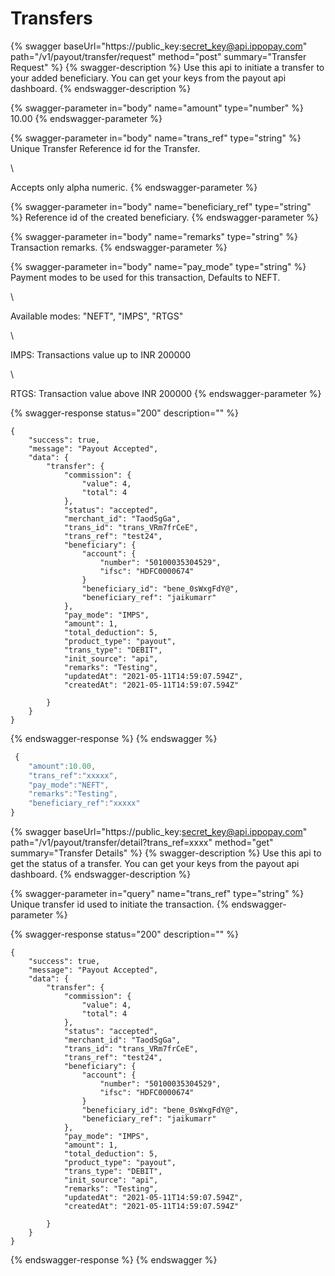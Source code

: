 # Transfers

{% swagger baseUrl="https://public_key:secret_key@api.ippopay.com" path="/v1/payout/transfer/request" method="post" summary="Transfer Request" %}
{% swagger-description %}
Use this api to initiate a transfer to your added beneficiary. You can get your keys from the payout api dashboard.
{% endswagger-description %}

{% swagger-parameter in="body" name="amount" type="number" %}
10.00
{% endswagger-parameter %}

{% swagger-parameter in="body" name="trans_ref" type="string" %}
Unique Transfer Reference id for the Transfer.

\


Accepts only alpha numeric.
{% endswagger-parameter %}

{% swagger-parameter in="body" name="beneficiary_ref" type="string" %}
Reference id of the created beneficiary.
{% endswagger-parameter %}

{% swagger-parameter in="body" name="remarks" type="string" %}
Transaction remarks.
{% endswagger-parameter %}

{% swagger-parameter in="body" name="pay_mode" type="string" %}
Payment modes to be used for this transaction, Defaults to NEFT.

\


Available modes: "NEFT", "IMPS", "RTGS"

\


IMPS: Transactions value up to INR 200000

\


RTGS: Transaction value above INR 200000
{% endswagger-parameter %}

{% swagger-response status="200" description="" %}
```
{
    "success": true,
    "message": "Payout Accepted",
    "data": {
        "transfer": {
            "commission": {
                "value": 4,
                "total": 4
            },
            "status": "accepted",
            "merchant_id": "TaodSgGa",
            "trans_id": "trans_VRm7frCeE",
            "trans_ref": "test24",
            "beneficiary": {
                "account": {
                    "number": "50100035304529",
                    "ifsc": "HDFC0000674"
                }
                "beneficiary_id": "bene_0sWxgFdY@",
                "beneficiary_ref": "jaikumarr"
            },
            "pay_mode": "IMPS",
            "amount": 1,
            "total_deduction": 5,
            "product_type": "payout",
            "trans_type": "DEBIT",
            "init_source": "api",
            "remarks": "Testing",
            "updatedAt": "2021-05-11T14:59:07.594Z",
            "createdAt": "2021-05-11T14:59:07.594Z"
            
        }
    }
}
```
{% endswagger-response %}
{% endswagger %}

```javascript
 {
	"amount":10.00,
	"trans_ref":"xxxxx",
	"pay_mode":"NEFT",
	"remarks":"Testing",
	"beneficiary_ref":"xxxxx"
}
```

{% swagger baseUrl="https://public_key:secret_key@api.ippopay.com" path="/v1/payout/transfer/detail?trans_ref=xxxx" method="get" summary="Transfer Details" %}
{% swagger-description %}
Use this api to get the status of  a transfer. You can get your keys from the payout api dashboard.
{% endswagger-description %}

{% swagger-parameter in="query" name="trans_ref" type="string" %}
Unique transfer id used to initiate the transaction.
{% endswagger-parameter %}

{% swagger-response status="200" description="" %}
```
{
    "success": true,
    "message": "Payout Accepted",
    "data": {
        "transfer": {
            "commission": {
                "value": 4,
                "total": 4
            },
            "status": "accepted",
            "merchant_id": "TaodSgGa",
            "trans_id": "trans_VRm7frCeE",
            "trans_ref": "test24",
            "beneficiary": {
                "account": {
                    "number": "50100035304529",
                    "ifsc": "HDFC0000674"
                }
                "beneficiary_id": "bene_0sWxgFdY@",
                "beneficiary_ref": "jaikumarr"
            },
            "pay_mode": "IMPS",
            "amount": 1,
            "total_deduction": 5,
            "product_type": "payout",
            "trans_type": "DEBIT",
            "init_source": "api",
            "remarks": "Testing",
            "updatedAt": "2021-05-11T14:59:07.594Z",
            "createdAt": "2021-05-11T14:59:07.594Z"
            
        }
    }
}
```
{% endswagger-response %}
{% endswagger %}
